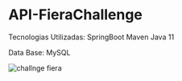 # API-FieraChallenge

Tecnologias Utilizadas:
SpringBoot
Maven
Java 11

Data Base: MySQL


![challnge fiera](https://user-images.githubusercontent.com/79877306/147116095-42b8a9dd-3d4a-4326-89eb-963076771462.png)
